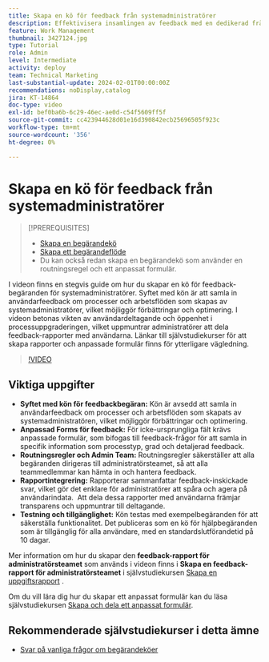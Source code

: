 ```yaml
---
title: Skapa en kö för feedback från systemadministratörer
description: Effektivisera insamlingen av feedback med en dedikerad frågekö, använda anpassade formulär för detaljerad feedback, dirigeringsregler för direktsändning till administratörsteamet, rapportintegrering för åtgärdbara insikter och publicera tillgängliga hjälpfrågeköer med en standardvaraktighet på 10 dagar.
feature: Work Management
thumbnail: 3427124.jpg
type: Tutorial
role: Admin
level: Intermediate
activity: deploy
team: Technical Marketing
last-substantial-update: 2024-02-01T00:00:00Z
recommendations: noDisplay,catalog
jira: KT-14864
doc-type: video
exl-id: bef0ba6b-6c29-46ec-ae0d-c54f5609ff5f
source-git-commit: cc423944628d01e16d390842ecb25696505f923c
workflow-type: tm+mt
source-wordcount: '356'
ht-degree: 0%

---
```


# Skapa en kö för feedback från systemadministratörer

>[!PREREQUISITES]
>
>* [Skapa en begärandekö](https://experienceleague.adobe.com/docs/workfront-learn/tutorials-workfront/manage-work/request-queues/create-a-request-queue.html?lang=sv-SE)
>* [Skapa ett begärandeflöde](https://experienceleague.adobe.com/docs/workfront-learn/tutorials-workfront/manage-work/request-queues/create-a-request-flow.html?lang=sv-SE)
>* Du kan också redan skapa en begärandekö som använder en routningsregel och ett anpassat formulär.

I videon finns en stegvis guide om hur du skapar en kö för feedback-begäranden för systemadministratörer.
&#x200B;Syftet med kön är att samla in användarfeedback om processer och arbetsflöden som skapas av systemadministratörer, vilket möjliggör förbättringar och optimering.
I videon betonas vikten av användardeltagande och öppenhet i processuppgraderingen, vilket uppmuntrar administratörer att dela feedback-rapporter med användarna.
&#x200B;Länkar till självstudiekurser för att skapa rapporter och anpassade formulär finns för ytterligare vägledning.


>[!VIDEO](https://video.tv.adobe.com/v/3427124/?quality=12&learn=on&enablevpops=0)

## Viktiga uppgifter

* **Syftet med kön för feedbackbegäran:** Kön är avsedd att samla in användarfeedback om processer och arbetsflöden som skapats av systemadministratören, vilket möjliggör förbättringar och optimering. &#x200B;
* **Anpassad Forms för feedback:** För icke-ursprungliga fält krävs anpassade formulär, som bifogas till feedback-frågor för att samla in specifik information som processtyp, grad och detaljerad feedback.
* **Routningsregler och Admin Team:** Routningsregler säkerställer att alla begäranden dirigeras till administratörsteamet, så att alla teammedlemmar kan hämta in och hantera feedback.
* **Rapportintegrering:** Rapporterar sammanfattar feedback-inskickade svar, vilket gör det enklare för administratörer att spåra och agera på användarindata. &#x200B; Att dela dessa rapporter med användarna främjar transparens och uppmuntrar till deltagande.
* **Testning och tillgänglighet:** Kön testas med exempelbegäranden för att säkerställa funktionalitet. Det publiceras som en kö för hjälpbegäranden som är tillgänglig för alla användare, med en standardslutförandetid på 10 dagar.


Mer information om hur du skapar den **feedback-rapport för administratörsteamet** som används i videon finns i **Skapa en feedback-rapport för administratörsteamet** i självstudiekursen [Skapa en uppgiftsrapport](https://experienceleague.adobe.com/sv/docs/workfront-learn/tutorials-workfront/reporting/basic-reporting/create-a-task-report#activity-2-create-an-admin-team-feedback-report) .

Om du vill lära dig hur du skapar ett anpassat formulär kan du läsa självstudiekursen [Skapa och dela ett anpassat formulär](https://experienceleague.adobe.com/docs/workfront-learn/tutorials-workfront/custom-data/custom-forms/custom-forms-creating-and-sharing-a-custom-form.html?lang=sv-SE).

## Rekommenderade självstudiekurser i detta ämne

* [Svar på vanliga frågor om begärandeköer](/help/manage-work/request-queues/request-queue-faq.md)
